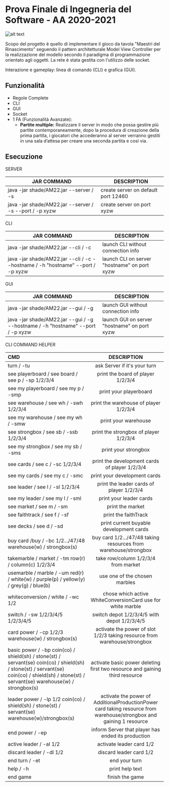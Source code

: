 # Prova Finale di Ingegneria del Software - AA 2020-2021
![alt text](https://raw.githubusercontent.com/chenyongzhouking/ingswAM2021-Civati-Cicala-Chen/master/src/main/resources/photos/logo.png?token=APOZOGM7XD3Y4HJT4BZ7OHDA3X2TA)

Scopo del progetto è quello di implementare il gioco da tavola "Maestri del Rinascimento" seguendo il pattern architetturale Model View Controller per la realizzazione del modello secondo il paradigma di programmazione orientato agli oggetti. 
La rete è stata gestita con l'utilizzo delle socket.

Interazione e gameplay: linea di comando (CLI) e grafica (GUI).
## Funzionalità

- Regole Complete
- CLI
- GUI
- Socket
- 1 FA (Funzionalità Avanzate):
    - __Partite multiple:__ Realizzare il server in modo che possa gestire più partite contemporaneamente,
                            dopo la procedura di creazione della prima partita, i giocatori che accederanno al server verranno gestiti
                            in una sala d’attesa per creare una seconda partita e così via.
## Esecuzione 
SERVER

| JAR COMMAND | DESCRIPTION 
| ------- | --- 
| java -jar shade/AM22.jar  --server / -s | create server on default port 12460
| java -jar shade/AM22.jar  --server / -s  --port / -p  xyzw | create server on port xyzw


CLI

| JAR COMMAND | DESCRIPTION
| ------- | --- 
| java -jar shade/AM22.jar  --cli / -c | launch CLI without connection info
| java -jar shade/AM22.jar  --cli / -c  --hostname / -h  "hostname"  --port / -p  xyzw | launch CLI on server "hostname" on port xyzw


GUI

| JAR COMMAND       | DESCRIPTION   
| ------- | --- 
| java -jar shade/AM22.jar  --gui / -g | launch GUI without connection info
| java -jar shade/AM22.jar  --gui / -g  --hostname / -h  "hostname"  --port / -p  xyzw | launch GUI on server "hostname" on port xyzw

CLI COMMAND HELPER

| CMD       | DESCRIPTION     
| :------------- | :----------: 
| turn / -tu | ask Server if it's your turn   
| see playerboard / see board / see p / -sp  1/2/3/4| print the board of player 1/2/3/4
| see my playerboard / see my p / -smp| print your playerboard
| see warehouse / see wh / -swh  1/2/3/4| print the warehouse of player 1/2/3/4
| see my warehouse / see my wh / -smw| print your warehouse
| see strongbox / see sb / -ssb  1/2/3/4| print the strongbox of player 1/2/3/4
| see my strongbox / see my sb / -sms| print your strongbox
| see cards / see c / -sc  1/2/3/4| print the development cards of player 1/2/3/4
| see my cards / see my c / -smc| print your development cards
| see leader / see l / -sl  1/2/3/4| print the leader cards of player 1/2/3/4
| see my leader / see my l / -sml| print your leader cards
| see market / see m / -sm| print the market
| see faithtrack / see f / -sf| print the faithTrack
| see decks / see d  / -sd| print current buyable development cards
| buy card /buy / -bc  1/2.../47/48  warehouse(w) / strongbox(s)| buy card 1/2.../47/48 taking resources from warehouse/strongbox
| takemarble / market / -tm  row(r) / column(c)  1/2/3/4| take row/column 1/2/3/4 from market
| usemarble / marble / -um  red(r) / white(w) / purple(p) / yellow(y) / grey(g) / blue(b)| use one of the chosen marbles
| whiteconversion / white / -wc  1/2| chose which active WhiteConversionCard use for white marble
| switch / -sw  1/2/3/4/5  1/2/3/4/5| switch depot 1/2/3/4/5 with depot 1/2/3/4/5
| card power / -cp  1/2/3  warehouse(w) / strongbox(s)| activate the power of slot 1/2/3 taking resource from warehouse/strongbox
| basic power / -bp  coin(co) / shield(sh) / stone(st) / servant(se)   coin(co) / shield(sh) / stone(st) / servant(se)   coin(co) / shield(sh) / stone(st) / servant(se)  warehouse(w) / strongbox(s)| activate basic power  deleting first two resource and gaining third resource
| leader power / -lp  1/2  coin(co) / shield(sh) / stone(st) / servant(se)  warehouse(w)/strongbox(s)| activate the power of AdditionalProductionPower card taking resource from warehouse/strongbox and gaining 1 resource
| end power / -ep| inform Server that player has ended its production
| active leader / -al  1/2| activate leader card 1/2
| discard leader / -dl  1/2| discard leader card 1/2
| end turn / -et| end your turn
| help / -h| print help text
| end game | finish the game

